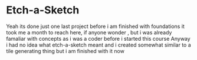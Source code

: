 # Etch-a-Sketch

Yeah its done just one last project before i am finished with foundations
it took me a month to reach here, if anyone wonder , but i was already famaliar with concepts
as i was a coder before i started this course
Anyway i had no idea what etch-a-sketch meant and i created somewhat similar to a tile generating thing
but i am finished with it now